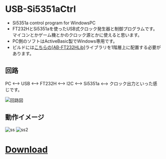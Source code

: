 # USB-Si5351aCtrl
- Si5351a control program for WindowsPC  
- FT232HとSi5351aを使ったUSB式クロック発生器と制御プログラムです。マイコンとかゲーム機とかのクロック源とかに使えると思います。  
- PC側のソフトはActiveBasic製でWindows専用です。
- ビルドには[こちらの[AB-FT232HLib]](https://github.com/RGBA-CRT/AB-FT232HLib)ライブラリを1階層上に配置する必要があります。

## 回路
PC <--> USB <--> FT232H <--> I2C <--> Si5351a <--> クロック出力といった感じです。

![回路図](https://raw.githubusercontent.com/RGBA-CRT/USB-Si5351aCtrl/master/connection.PNG "回路図")

## 動作イメージ
![ss](https://user-images.githubusercontent.com/19349443/27551699-6a78a64e-5adf-11e7-8d1e-12708f50e746.png)
![ss2](https://cloud.githubusercontent.com/assets/19349443/20931283/f5ad8ace-bc13-11e6-9368-7d7d4fc00b38.jpg)

# [Download](https://github.com/RGBA-CRT/USB-Si5351aCtrl/releases)
